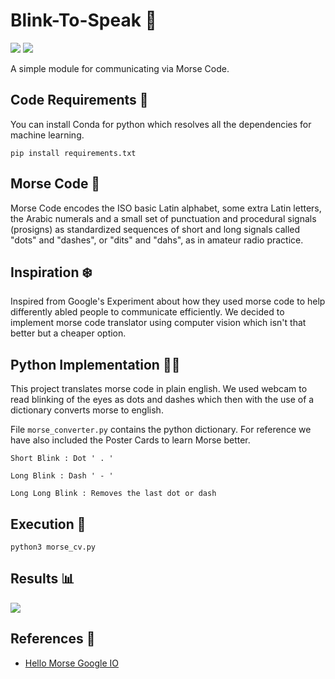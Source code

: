 # Blink-To-Speak 🦮

[![](https://img.shields.io/github/license/sourcerer-io/hall-of-fame.svg?colorB=ff0000)](https://github.com/akshaybahadur21/Autopilot/blob/master/LICENSE.txt)  [![](https://img.shields.io/badge/Akshay-Bahadur-brightgreen.svg?colorB=ff0000)](https://akshaybahadur.com)

A simple module for communicating via Morse Code.

## Code Requirements 🦄
You can install Conda for python which resolves all the dependencies for machine learning.

`pip install requirements.txt`

## Morse Code 📇

Morse Code encodes the ISO basic Latin alphabet, some extra Latin letters, the Arabic numerals and a small set of punctuation and procedural signals (prosigns) as standardized sequences of short and long signals called "dots" and "dashes", or "dits" and "dahs", as in amateur radio practice.

## Inspiration ❄️

Inspired from Google's Experiment about how they used morse code to help differently abled people to communicate efficiently. We decided to implement morse code translator using computer vision which isn't that better but a cheaper option. 

## Python  Implementation 👨‍🔬

This project translates morse code in plain english. We used webcam to read blinking of the eyes as dots and dashes which then with the use of a dictionary converts morse to english.

File `morse_converter.py` contains the python dictionary. For reference we have also included the Poster Cards to learn Morse better.

`Short Blink : Dot ' . '`

`Long Blink : Dash ' - '`

`Long Long Blink : Removes the last dot or dash`


## Execution 🐉

```
python3 morse_cv.py
```

## Results 📊

<img src="https://github.com/akshaybahadur21/BLOB/blob/master/final.gif">

## References 🔱
 
 - [Hello Morse Google IO](https://experiments.withgoogle.com/collection/morse)

